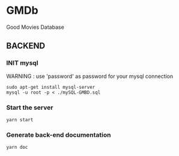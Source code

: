 # GMDb
Good Movies Database

## BACKEND

### INIT mysql

WARNING : use 'password' as password for your mysql connection
```
sudo apt-get install mysql-server
mysql -u root -p < ./mySQL-GMBD.sql
```
 ### Start the server
```
yarn start
```
  ### Generate back-end documentation
```
yarn doc
```
